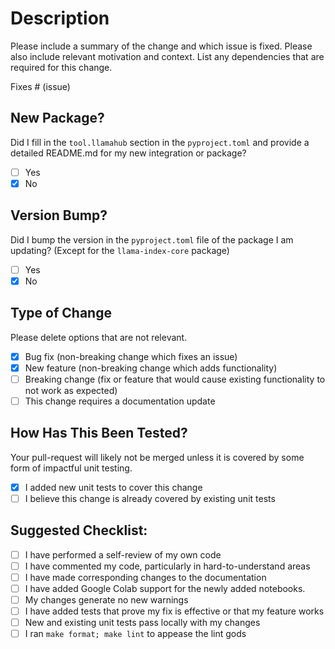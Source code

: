 # Description

Please include a summary of the change and which issue is fixed. Please also include relevant motivation and context. List any dependencies that are required for this change.

Fixes # (issue)

## New Package?

Did I fill in the `tool.llamahub` section in the `pyproject.toml` and provide a detailed README.md for my new integration or package?

- [ ] Yes
- [x] No

## Version Bump?

Did I bump the version in the `pyproject.toml` file of the package I am updating? (Except for the `llama-index-core` package)

- [ ] Yes
- [x] No

## Type of Change

Please delete options that are not relevant.

- [x] Bug fix (non-breaking change which fixes an issue)
- [x] New feature (non-breaking change which adds functionality)
- [ ] Breaking change (fix or feature that would cause existing functionality to not work as expected)
- [ ] This change requires a documentation update

## How Has This Been Tested?

Your pull-request will likely not be merged unless it is covered by some form of impactful unit testing.

- [x] I added new unit tests to cover this change
- [ ] I believe this change is already covered by existing unit tests

## Suggested Checklist:

- [ ] I have performed a self-review of my own code
- [ ] I have commented my code, particularly in hard-to-understand areas
- [ ] I have made corresponding changes to the documentation
- [ ] I have added Google Colab support for the newly added notebooks.
- [ ] My changes generate no new warnings
- [ ] I have added tests that prove my fix is effective or that my feature works
- [ ] New and existing unit tests pass locally with my changes
- [ ] I ran `make format; make lint` to appease the lint gods
